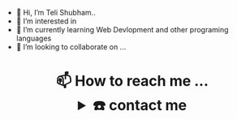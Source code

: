 - 👋 Hi, I’m Teli Shubham..
- 👀 I’m interested in 
- 🌱 I’m currently learning Web Devlopment and other programing languages
- 💞️ I’m looking to collaborate on ...
<h1 align="center"> 📫 How to reach me ...

<details>
  <summary>☎️ contact me</summary>
<div>
  <samp>
    <h2 align="center">😎 you can reach me by:</h2>
    
    <p align="center">
      <br/>

<br>
![TeliShubham-12 github stats](https://github-readme-stats.vercel.app/api?username=TeliShubham-12&show_icons=true&theme=radical&count_private=true&include_all_commits=true)

![TeliShubham-12 github streak](https://github-readme-streak-stats.herokuapp.com/?user=TeliShubham-12&theme=radical&include_all_commits=true&count_private=true)
    </br>
  
  
 <div>

-----
Credits: [TeliShubham-12](https://github.com/TeliShubham-12)
  </div>
